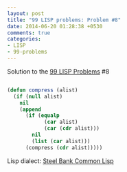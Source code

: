 ```yaml
---
layout: post
title: "99 LISP problems: Problem #8"
date: 2014-06-20 01:28:38 +0530
comments: true
categories: 
- LISP
- 99-problems
---
```


Solution to the [99 LISP Problems][99prob] #8


```cl

(defun compress (alist)
  (if (null alist)
    nil
    (append
      (if (equalp
            (car alist)
            (car (cdr alist)))
        nil
        (list (car alist)))
      (compress (cdr alist)))))

```


Lisp dialect: [Steel Bank Common Lisp][sbcl]

<!--links-->
[99prob]: http://www.ic.unicamp.br/~meidanis/courses/mc336/2006s2/funcional/L-99_Ninety-Nine_Lisp_Problems.html
[sbcl]: http://www.sbcl.org/
